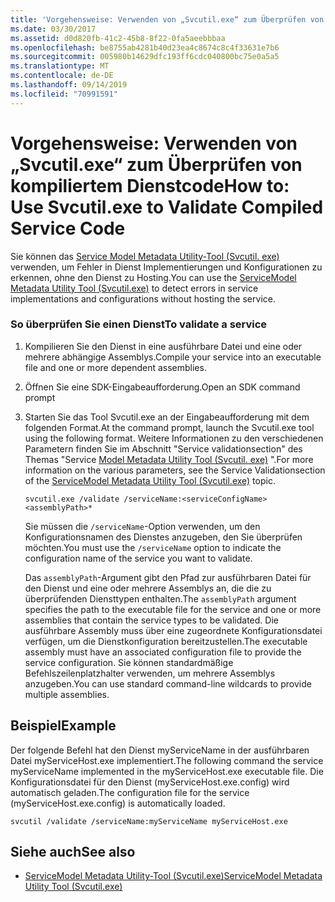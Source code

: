 ```yaml
---
title: 'Vorgehensweise: Verwenden von „Svcutil.exe“ zum Überprüfen von kompiliertem Dienstcode'
ms.date: 03/30/2017
ms.assetid: d0d820fb-41c2-45b8-8f22-0fa5aeebbbaa
ms.openlocfilehash: be8755ab4281b40d23ea4c8674c8c4f33631e7b6
ms.sourcegitcommit: 005980b14629dfc193ff6cdc040800bc75e0a5a5
ms.translationtype: MT
ms.contentlocale: de-DE
ms.lasthandoff: 09/14/2019
ms.locfileid: "70991591"
---
```

# <a name="how-to-use-svcutilexe-to-validate-compiled-service-code"></a><span data-ttu-id="4cf7f-102">Vorgehensweise: Verwenden von „Svcutil.exe“ zum Überprüfen von kompiliertem Dienstcode</span><span class="sxs-lookup"><span data-stu-id="4cf7f-102">How to: Use Svcutil.exe to Validate Compiled Service Code</span></span>
<span data-ttu-id="4cf7f-103">Sie können das [Service Model Metadata Utility-Tool (Svcutil. exe)](../../../../docs/framework/wcf/servicemodel-metadata-utility-tool-svcutil-exe.md) verwenden, um Fehler in Dienst Implementierungen und Konfigurationen zu erkennen, ohne den Dienst zu Hosting.</span><span class="sxs-lookup"><span data-stu-id="4cf7f-103">You can use the [ServiceModel Metadata Utility Tool (Svcutil.exe)](../../../../docs/framework/wcf/servicemodel-metadata-utility-tool-svcutil-exe.md) to detect errors in service implementations and configurations without hosting the service.</span></span>  
  
### <a name="to-validate-a-service"></a><span data-ttu-id="4cf7f-104">So überprüfen Sie einen Dienst</span><span class="sxs-lookup"><span data-stu-id="4cf7f-104">To validate a service</span></span>  
  
1. <span data-ttu-id="4cf7f-105">Kompilieren Sie den Dienst in eine ausführbare Datei und eine oder mehrere abhängige Assemblys.</span><span class="sxs-lookup"><span data-stu-id="4cf7f-105">Compile your service into an executable file and one or more dependent assemblies.</span></span>  
  
2. <span data-ttu-id="4cf7f-106">Öffnen Sie eine SDK-Eingabeaufforderung.</span><span class="sxs-lookup"><span data-stu-id="4cf7f-106">Open an SDK command prompt</span></span>  
  
3. <span data-ttu-id="4cf7f-107">Starten Sie das Tool Svcutil.exe an der Eingabeaufforderung mit dem folgenden Format.</span><span class="sxs-lookup"><span data-stu-id="4cf7f-107">At the command prompt, launch the Svcutil.exe tool using the following format.</span></span> <span data-ttu-id="4cf7f-108">Weitere Informationen zu den verschiedenen Parametern finden Sie im Abschnitt "Service validationsection" des Themas "Service [Model Metadata Utility Tool (Svcutil. exe)](../../../../docs/framework/wcf/servicemodel-metadata-utility-tool-svcutil-exe.md) ".</span><span class="sxs-lookup"><span data-stu-id="4cf7f-108">For more information on the various parameters, see the Service Validationsection of the [ServiceModel Metadata Utility Tool (Svcutil.exe)](../../../../docs/framework/wcf/servicemodel-metadata-utility-tool-svcutil-exe.md) topic.</span></span>  
  
    ```console
    svcutil.exe /validate /serviceName:<serviceConfigName>  <assemblyPath>*  
    ```  
  
     <span data-ttu-id="4cf7f-109">Sie müssen die `/serviceName`-Option verwenden, um den Konfigurationsnamen des Dienstes anzugeben, den Sie überprüfen möchten.</span><span class="sxs-lookup"><span data-stu-id="4cf7f-109">You must use the `/serviceName` option to indicate the configuration name of the service you want to validate.</span></span>  
  
     <span data-ttu-id="4cf7f-110">Das `assemblyPath`-Argument gibt den Pfad zur ausführbaren Datei für den Dienst und eine oder mehrere Assemblys an, die die zu überprüfenden Diensttypen enthalten.</span><span class="sxs-lookup"><span data-stu-id="4cf7f-110">The `assemblyPath` argument specifies the path to the executable file for the service and one or more assemblies that contain the service types to be validated.</span></span> <span data-ttu-id="4cf7f-111">Die ausführbare Assembly muss über eine zugeordnete Konfigurationsdatei verfügen, um die Dienstkonfiguration bereitzustellen.</span><span class="sxs-lookup"><span data-stu-id="4cf7f-111">The executable assembly must have an associated configuration file to provide the service configuration.</span></span> <span data-ttu-id="4cf7f-112">Sie können standardmäßige Befehlszeilenplatzhalter verwenden, um mehrere Assemblys anzugeben.</span><span class="sxs-lookup"><span data-stu-id="4cf7f-112">You can use standard command-line wildcards to provide multiple assemblies.</span></span>  
  
## <a name="example"></a><span data-ttu-id="4cf7f-113">Beispiel</span><span class="sxs-lookup"><span data-stu-id="4cf7f-113">Example</span></span>  
 <span data-ttu-id="4cf7f-114">Der folgende Befehl hat den Dienst myServiceName in der ausführbaren Datei myServiceHost.exe implementiert.</span><span class="sxs-lookup"><span data-stu-id="4cf7f-114">The following command the service myServiceName implemented in the myServiceHost.exe executable file.</span></span>  <span data-ttu-id="4cf7f-115">Die Konfigurationsdatei für den Dienst (myServiceHost.exe.config) wird automatisch geladen.</span><span class="sxs-lookup"><span data-stu-id="4cf7f-115">The configuration file for the service (myServiceHost.exe.config) is automatically loaded.</span></span>  
  
```console  
svcutil /validate /serviceName:myServiceName myServiceHost.exe  
```  
  
## <a name="see-also"></a><span data-ttu-id="4cf7f-116">Siehe auch</span><span class="sxs-lookup"><span data-stu-id="4cf7f-116">See also</span></span>

- [<span data-ttu-id="4cf7f-117">ServiceModel Metadata Utility-Tool (Svcutil.exe)</span><span class="sxs-lookup"><span data-stu-id="4cf7f-117">ServiceModel Metadata Utility Tool (Svcutil.exe)</span></span>](../../../../docs/framework/wcf/servicemodel-metadata-utility-tool-svcutil-exe.md)
